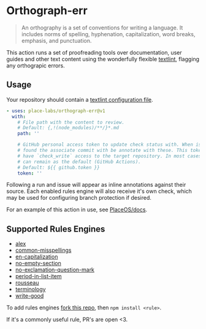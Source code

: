 # Orthograph-err

> An orthography is a set of conventions for writing a language. It includes
> norms of spelling, hyphenation, capitalization, word breaks, emphasis, and
> punctuation.

This action runs a set of proofreading tools over documentation, user guides and
other text content using the wonderfully flexible
[textlint](https://textlint.github.io/), flagging any orthograpic errors.

## Usage

Your repository should contain a [textlint configuration
file](https://textlint.github.io/docs/configuring.html).

```yaml
- uses: place-labs/orthograph-err@v1
  with:
    # File path with the content to review.
    # Default: {,!(node_modules)/**/}*.md
    path: ''

    # GitHub personal access token to update check status with. When issues are
    # found the associate commit with be annotate with these. This token MUST
    # have `check_write` access to the target repository. In most cases this can
    # can remain as the default (GitHub Actions).
    # Default: ${{ github.token }}
    token: ''
```

Following a run and issue will appear as inline annotations against their
source. Each enabled rules engine will also receive it's own check, which may be
used for configuring branch protection if desired.

For an example of this action in use, see
[PlaceOS/docs](https://github.com/PlaceOS/docs).

## Supported Rules Engines

- [alex](https://github.com/textlint-rule/textlint-rule-alex)
- [common-misspellings](https://github.com/io-monad/textlint-rule-common-misspellings)
- [en-capitalization](https://github.com/textlint-rule/textlint-rule-en-capitalization)
- [no-empty-section](https://github.com/azu/textlint-rule-no-empty-section)
- [no-exclamation-question-mark](https://github.com/azu/textlint-rule-no-exclamation-question-mark)
- [period-in-list-item](https://github.com/textlint-rule/textlint-rule-period-in-list-item)
- [rousseau](https://github.com/textlint-rule/textlint-rule-rousseau)
- [terminology](https://github.com/sapegin/textlint-rule-terminology)
- [write-good](https://github.com/textlint-rule/textlint-rule-write-good)

To add rules engines [fork this
repo](https://github.com/place-labs/orthograph-err/fork), then `npm install
<rule>`.

If it's a commonly useful rule, PR's are open <3.
